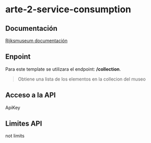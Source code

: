 # arte-2-service-consumption

## Documentación
[Rijksmuseum documentación](@documentation@)
## Enpoint
Para este template se utilizara el endpoint: **/collection**.
> Obtiene una lista de los elementos en la collecion del museo
## Acceso a la API
ApiKey
## Limites API
not limits